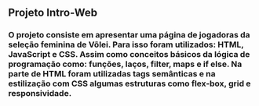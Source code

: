 ## Projeto Intro-Web
### O projeto consiste em apresentar uma página de jogadoras da seleção feminina de Võlei. Para isso foram utilizados: HTML, JavaScript e CSS. Assim como conceitos básicos da lógica de programação como: funções, laços, filter, maps e if else. Na parte de HTML foram utilizadas tags semânticas e na estilização com CSS algumas estruturas como flex-box, grid e responsividade.
